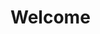 <link rel="stylesheet" href="./css/homepage.css">
<link rel="stylesheet" href="./css/cat.css">

# Welcome

<div class="bg-cat-1"></div>

<div class="moon-cat-wrapper">
    <div class="tail"></div>
    <div class="tail-mask"></div>
    <div class="tail-end"></div>
    <div class="cat">
        <div class="ear-inner ear-inner-left"></div>
        <div class="ear-inner ear-inner-right"></div>
        <div class="mask"></div>
        <div class="patch">
            <div class="fur"></div>
            <div class="fur"></div>
            <div class="fur"></div>
        </div>
        <span class="eyes left"></span>
        <span class="eyes right"></span>
        <div class="whisk-left">
            <div class="whisker whisk-one"></div>
            <div class="whisker"></div>
            <div class="whisker whisk-three"></div>
        </div>
        <div class="nose"></div>
        <div class="whisk-right">
            <div class="whisker whisk-four"></div>
            <div class="whisker"></div>
            <div class="whisker whisk-six"></div>
        </div>
        <div class="smile">
            <div class="smile-left-align">
                <div class="smile-left"></div>
                <div class="mask-left"></div>
            </div>
            <div class="smile-right-align">
                <div class="smile-right"></div>
                <div class="mask-right"></div>
            </div>
        </div>
        <div class="tummy"></div>
    </div>
    <div class="moon"></div>
    <div class="clouds">
        <div class="clouds-1"></div>
        <div class="clouds-2"></div>
        <div class="clouds-3"></div>
    </div>
    <div class="signature">
        <i class="fa fa-heart"></i>
    </div>
</div>

<div class="bg-cat-2"></div>

<div class="bg-cat-1"></div>
